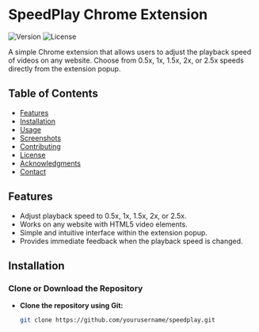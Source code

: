 # SpeedPlay Chrome Extension

![Version](https://img.shields.io/badge/version-1.3-blue)
![License](https://img.shields.io/badge/license-MIT-green)

A simple Chrome extension that allows users to adjust the playback speed of videos on any website. Choose from 0.5x, 1x, 1.5x, 2x, or 2.5x speeds directly from the extension popup.

## Table of Contents

- [Features](#features)
- [Installation](#installation)
- [Usage](#usage)
- [Screenshots](#screenshots)
- [Contributing](#contributing)
- [License](#license)
- [Acknowledgments](#acknowledgments)
- [Contact](#contact)

## Features

- Adjust playback speed to 0.5x, 1x, 1.5x, 2x, or 2.5x.
- Works on any website with HTML5 video elements.
- Simple and intuitive interface within the extension popup.
- Provides immediate feedback when the playback speed is changed.

## Installation

### Clone or Download the Repository

- **Clone the repository using Git:**

  ```bash
  git clone https://github.com/yourusername/speedplay.git
